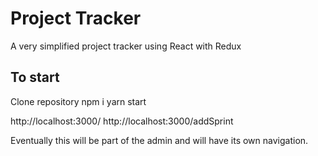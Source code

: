 # Project Tracker

A very simplified project tracker using React with Redux

## To start
Clone repository
npm i
yarn start


http://localhost:3000/ 
http://localhost:3000/addSprint

Eventually this will be part of the admin and will have its own navigation.


